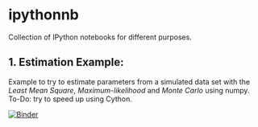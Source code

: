 # ipythonnb
Collection of IPython notebooks for different purposes.

## 1. Estimation Example:
 
  Example to try to estimate parameters from a simulated data set with the *Least Mean Square*, *Maximum-likelihood* and *Monte Carlo* using numpy. To-Do: try to speed up using Cython. 

[![Binder](http://mybinder.org/badge.svg)](http://mybinder.org/repo/manuelmarcano22/ipythonnb)
